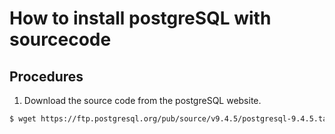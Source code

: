 # How to install postgreSQL with sourcecode

## Procedures
1. Download the source code from the postgreSQL website.
```bash
$ wget https://ftp.postgresql.org/pub/source/v9.4.5/postgresql-9.4.5.tar.gz
```
